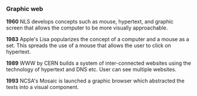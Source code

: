 ### Graphic web

**1960** NLS develops concepts such as mouse, hypertext, and graphic screen that allows the computer to be more visually approachable.

**1983** Apple's Lisa popularizes the concept of a computer and a mouse as a set. This spreads the use of a mouse that allows the user to click on hypertext.

**1989** WWW by CERN builds a system of inter-connected websites using the technology of hypertext and DNS etc. User can see multiple websites.

**1993** NCSA's Mosaic is launched a graphic browser which abstracted the texts into a visual component. 
